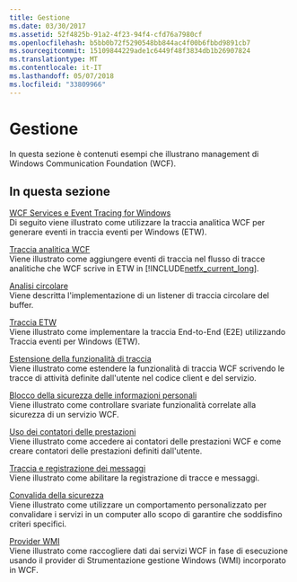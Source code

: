 ```yaml
---
title: Gestione
ms.date: 03/30/2017
ms.assetid: 52f4825b-91a2-4f23-94f4-cfd76a7980cf
ms.openlocfilehash: b5bb0b72f5290548bb844ac4f00b6fbbd9891cb7
ms.sourcegitcommit: 15109844229ade1c6449f48f3834db1b26907824
ms.translationtype: MT
ms.contentlocale: it-IT
ms.lasthandoff: 05/07/2018
ms.locfileid: "33809966"
---
```

# <a name="management"></a>Gestione
In questa sezione è contenuti esempi che illustrano management di Windows Communication Foundation (WCF).  
  
## <a name="in-this-section"></a>In questa sezione  
 [WCF Services e Event Tracing for Windows](../../../../docs/framework/wcf/samples/wcf-services-and-event-tracing-for-windows.md)  
 Di seguito viene illustrato come utilizzare la traccia analitica WCF per generare eventi in traccia eventi per Windows (ETW).  
  
 [Traccia analitica WCF](../../../../docs/framework/wcf/samples/wcf-analytic-tracing.md)  
 Viene illustrato come aggiungere eventi di traccia nel flusso di tracce analitiche che WCF scrive in ETW in [!INCLUDE[netfx_current_long](../../../../includes/netfx-current-long-md.md)].  
  
 [Analisi circolare](../../../../docs/framework/wcf/samples/circular-tracing.md)  
 Viene descritta l'implementazione di un listener di traccia circolare del buffer.  
  
 [Traccia ETW](../../../../docs/framework/wcf/samples/etw-tracing.md)  
 Viene illustrato come implementare la traccia End-to-End (E2E) utilizzando Traccia eventi per Windows (ETW).  
  
 [Estensione della funzionalità di traccia](../../../../docs/framework/wcf/samples/extending-tracing.md)  
 Viene illustrato come estendere la funzionalità di traccia WCF scrivendo le tracce di attività definite dall'utente nel codice client e del servizio.  
  
 [Blocco della sicurezza delle informazioni personali](../../../../docs/framework/wcf/samples/pii-security-lockdown.md)  
 Viene illustrato come controllare svariate funzionalità correlate alla sicurezza di un servizio WCF.  
  
 [Uso dei contatori delle prestazioni](../../../../docs/framework/wcf/samples/using-performance-counters.md)  
 Viene illustrato come accedere ai contatori delle prestazioni WCF e come creare contatori delle prestazioni definiti dall'utente.  
  
 [Traccia e registrazione dei messaggi](../../../../docs/framework/wcf/samples/tracing-and-message-logging.md)  
 Viene illustrato come abilitare la registrazione di tracce e messaggi.  
  
 [Convalida della sicurezza](../../../../docs/framework/wcf/samples/security-validation.md)  
 Viene illustrato come utilizzare un comportamento personalizzato per convalidare i servizi in un computer allo scopo di garantire che soddisfino criteri specifici.  
  
 [Provider WMI](../../../../docs/framework/wcf/samples/wmi-provider.md)  
 Viene illustrato come raccogliere dati dai servizi WCF in fase di esecuzione usando il provider di Strumentazione gestione Windows (WMI) incorporato in WCF.
